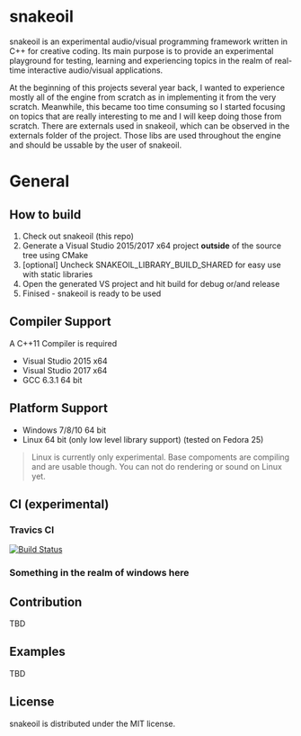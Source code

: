 # snakeoil

snakeoil is an experimental audio/visual programming framework written in C++ for creative coding. Its main purpose is to provide an experimental playground for testing, learning and experiencing topics in the realm of real-time interactive audio/visual applications.

At the beginning of this projects several year back, I wanted to experience mostly all of the engine from scratch as in implementing it from the very scratch. Meanwhile, this became too time consuming so I started focusing on topics that are really interesting to me and I will keep doing those from scratch. There are externals used in snakeoil, which can be observed in the externals folder of the project. Those libs are used throughout the engine and should be ussable by the user of snakeoil.

# General

## How to build

1. Check out snakeoil (this repo)
2. Generate a Visual Studio 2015/2017 x64 project **outside** of the source tree using CMake  
3. [optional] Uncheck SNAKEOIL_LIBRARY_BUILD_SHARED for easy use with static libraries  
4. Open the generated VS project and hit build for debug or/and release  
5. Finised - snakeoil is ready to be used

## Compiler Support

A C++11 Compiler is required

- Visual Studio 2015 x64
- Visual Studio 2017 x64
- GCC 6.3.1 64 bit

## Platform Support

- Windows 7/8/10 64 bit
- Linux 64 bit (only low level library support) (tested on Fedora 25)  

> Linux is currently only experimental. Base compoments are compiling and are usable though. You can not do rendering or sound on Linux yet.

## CI (experimental)

### Travics CI

[![Build Status](https://travis-ci.com/aconstlink/snakeoil.svg?branch=master)](https://travis-ci.com/aconstlink/snakeoil)

### Something in the realm of windows here

## Contribution

TBD

## Examples

TBD

## License

snakeoil is distributed under the MIT license.